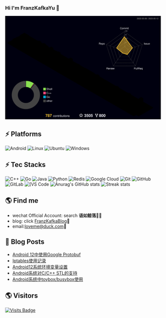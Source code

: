### Hi I'm FranzKafkaYu 👋

<!--
**FranzKafkaYu/FranzKafkaYu** is a ✨ _special_ ✨ repository because its `README.md` (this file) appears on your GitHub profile.

Here are some ideas to get you started:


-->
![](./profile-3d-contrib/profile-night-rainbow.svg)
## ⚡ Platforms

![Android](https://img.shields.io/badge/Android-3DDC84?style=for-the-badge&logo=android&logoColor=white)
![Linux](https://img.shields.io/badge/Linux-FCC624?style=for-the-badge&logo=linux&logoColor=black)
![Ubuntu](https://img.shields.io/badge/Ubuntu-E95420?style=for-the-badge&logo=ubuntu&logoColor=white)
![Windows](https://img.shields.io/badge/Windows-0078D6?style=for-the-badge&logo=windows&logoColor=white)

## ⚡ Tec Stacks

![C++](https://img.shields.io/badge/-C++-00599C?style=flat-square&logo=c)
![Go](https://img.shields.io/badge/-go-%23E44D27?style=flat-square&logo=go&logoColor=ffffff)
![Java](https://img.shields.io/badge/-java-E34A86?style=flat-square&logo=java)
![Python](https://img.shields.io/badge/-Python-black?style=flat-square&logo=Python)
![Redis](https://img.shields.io/badge/-Redis-black?style=flat-square&logo=Redis)
![Google Cloud](https://img.shields.io/badge/Google%20Cloud-black?style=flat-square&logo=google-cloud)
![Git](https://img.shields.io/badge/-Git-black?style=flat-square&logo=git)
![GitHub](https://img.shields.io/badge/-GitHub-181717?style=flat-square&logo=github)
![GitLab](https://img.shields.io/badge/-GitLab-FCA121?style=flat-square&logo=gitlab)
<img alt="[VS Code" src="https://img.shields.io/badge/-VSCode-%23007ACC?style=flat-square&logo=visual-studio-code" />
![Anurag's GitHub stats](https://github-readme-stats-git-masterrstaa-rickstaa.vercel.app/api?username=FranzKafkaYu&theme=cobalt2&show_icons=true&card_width=495px)
![Streak stats](https://github-readme-streak-stats.herokuapp.com/?user=FranzKafkaYu&show_icons=true&theme=tokyonight)  


## 🌎 Find me
- wechat Official Account: search **语如鲸落**✍🏾
- blog: click [FranzKafkaBlog](https://coderfan.net/):memo:    
- email:<a href="mailto:loveme@duck.com">loveme@duck.com</a>:e-mail:
## 🚀 Blog Posts
<!-- BLOG-POST-LIST:START -->
- [Android 12中使用Google Protobuf](https://coderfan.net/how-to-use-google-protobuf-in-android12.html?utm_source=rss&utm_medium=rss&utm_campaign=how-to-use-google-protobuf-in-android12)
- [Iptables使用记录](https://coderfan.net/iptables-usage.html?utm_source=rss&utm_medium=rss&utm_campaign=iptables-usage)
- [Android12系统环境变量设置](https://coderfan.net/android12-environment-variables-usage.html?utm_source=rss&utm_medium=rss&utm_campaign=android12-environment-variables-usage)
- [Android系统对C/C++ STL的支持](https://coderfan.net/stl-support-in-android.html?utm_source=rss&utm_medium=rss&utm_campaign=stl-support-in-android)
- [Android系统中toybox/busybox使用](https://coderfan.net/using-toybox-in-android.html?utm_source=rss&utm_medium=rss&utm_campaign=using-toybox-in-android)
<!-- BLOG-POST-LIST:END -->

## 🌎 Visitors
[![Visits Badge](https://badges.pufler.dev/visits/puf17640/git-badges)](https://badges.pufler.dev)


